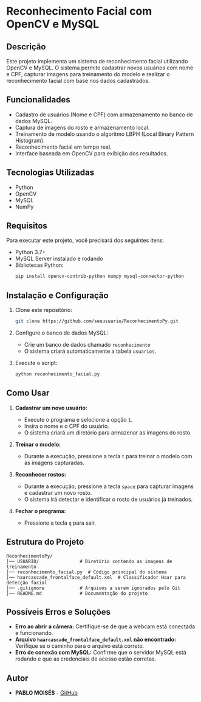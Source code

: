 # Reconhecimento Facial com OpenCV e MySQL

## Descrição
Este projeto implementa um sistema de reconhecimento facial utilizando OpenCV e MySQL. O sistema permite cadastrar novos usuários com nome e CPF, capturar imagens para treinamento do modelo e realizar o reconhecimento facial com base nos dados cadastrados.

## Funcionalidades
- Cadastro de usuários (Nome e CPF) com armazenamento no banco de dados MySQL.
- Captura de imagens do rosto e armazenamento local.
- Treinamento de modelo usando o algoritmo LBPH (Local Binary Pattern Histogram).
- Reconhecimento facial em tempo real.
- Interface baseada em OpenCV para exibição dos resultados.

## Tecnologias Utilizadas
- Python
- OpenCV
- MySQL
- NumPy

## Requisitos
Para executar este projeto, você precisará dos seguintes itens:
- Python 3.7+
- MySQL Server instalado e rodando
- Bibliotecas Python:
  ```sh
  pip install opencv-contrib-python numpy mysql-connector-python
  ```

## Instalação e Configuração
1. Clone este repositório:
   ```sh
   git clone https://github.com/seuusuario/ReconhecimentoPy.git
   ```
2. Configure o banco de dados MySQL:
   - Crie um banco de dados chamado `reconhecimento`
   - O sistema criará automaticamente a tabela `usuarios`.

3. Execute o script:
   ```sh
   python reconhecimento_facial.py
   ```

## Como Usar
1. **Cadastrar um novo usuário:**
   - Execute o programa e selecione a opção `1`.
   - Insira o nome e o CPF do usuário.
   - O sistema criará um diretório para armazenar as imagens do rosto.

2. **Treinar o modelo:**
   - Durante a execução, pressione a tecla `t` para treinar o modelo com as imagens capturadas.

3. **Reconhecer rostos:**
   - Durante a execução, pressione a tecla `space` para capturar imagens e cadastrar um novo rosto.
   - O sistema irá detectar e identificar o rosto de usuários já treinados.

4. **Fechar o programa:**
   - Pressione a tecla `q` para sair.

## Estrutura do Projeto
```
ReconhecimentoPy/
│── USUARIO/               # Diretório contendo as imagens de treinamento
│── reconhecimento_facial.py  # Código principal do sistema
│── haarcascade_frontalface_default.xml  # Classificador Haar para detecção facial
│── .gitignore             # Arquivos a serem ignorados pelo Git
│── README.md              # Documentação do projeto
```

## Possíveis Erros e Soluções
- **Erro ao abrir a câmera:** Certifique-se de que a webcam está conectada e funcionando.
- **Arquivo `haarcascade_frontalface_default.xml` não encontrado:** Verifique se o caminho para o arquivo está correto.
- **Erro de conexão com MySQL:** Confirme que o servidor MySQL está rodando e que as credenciais de acesso estão corretas.

## Autor
- **PABLO MOISÉS** - [GitHub](https://github.com/pablinrlq)


